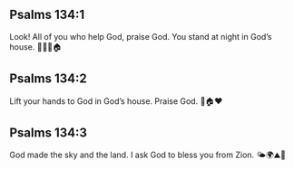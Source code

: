 ## Psalms 134:1
Look! All of you who help God, praise God. You stand at night in God’s house. 👀🙌🌙🏠
## Psalms 134:2
Lift your hands to God in God’s house. Praise God. 🙌🏠❤️
## Psalms 134:3
God made the sky and the land. I ask God to bless you from Zion. 🌤️🌍⛰️🙏
